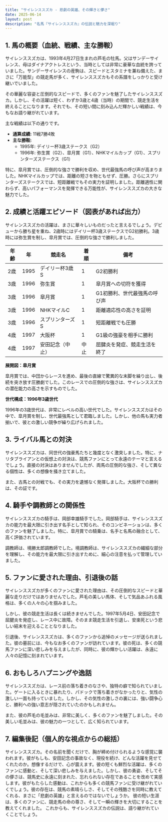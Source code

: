 ```yaml
---
title: "サイレンススズカ - 悲劇の英雄、その輝きと儚さ"
date: 2025-06-14
layout: post
description: "名馬『サイレンススズカ』の伝説と魅力を深堀り"
---
```


## 1. 馬の概要（血統、戦績、主な勝鞍）

サイレンススズカは、1993年4月27日生まれの芦毛の牡馬。父はサンデーサイレンス、母はダイナアクトレスという、当時としては非常に豪華な血統を誇っていました。サンデーサイレンスの産駒は、スピードとスタミナを兼ね備えた、まさに「万能型」の競走馬が多く、サイレンススズカもその系譜をしっかりと受け継いでいました。

その華麗な容姿と圧倒的なスピードで、多くのファンを魅了したサイレンススズカ。しかし、その活躍は短く、わずか3歳と4歳（当時）の期間で、競走生活を終えることになります。それでも、その短い間に刻み込んだ輝かしい戦績は、今もなお語り継がれています。

主な戦績は以下の通りです。

* **通算成績:** 11戦7勝4敗
* **主な勝鞍:**
    * 1995年: デイリー杯3歳ステークス（G2）
    * 1996年: 弥生賞（G2）、皐月賞（G1）、NHKマイルカップ（G1）、スプリンターズステークス（G1）

特に、皐月賞では、圧倒的な強さで勝利を収め、世代最強馬の呼び声が高まりました。NHKマイルカップでは、距離の短さを物ともせず、圧勝。さらにスプリンターズステークスでは、短距離戦でもその実力を証明しました。距離適性に関わらず、高いパフォーマンスを発揮できる万能性が、サイレンススズカの大きな魅力でした。


## 2. 成績と活躍エピソード（図表があれば出力）

サイレンススズカの活躍は、まさに華々しいものだったと言えるでしょう。デビューから勝ち星を重ね、2歳時にはデイリー杯3歳ステークスでG2初勝利。3歳時には弥生賞を制し、皐月賞では、圧倒的な強さで勝利しました。

| 年齢 | 年 | 競走名          | 着順 | 備考                               |
|-----|---|-----------------|-------|------------------------------------|
| 2歳 | 1995 | デイリー杯3歳S   | 1     | G2初勝利                           |
| 3歳 | 1996 | 弥生賞           | 1     | 皐月賞への切符を獲得                 |
| 3歳 | 1996 | 皐月賞           | 1     | G1初勝利、世代最強馬の呼び声        |
| 3歳 | 1996 | NHKマイルC       | 1     | 距離適応性の高さを証明             |
| 3歳 | 1996 | スプリンターズS   | 1     | 短距離戦でも圧勝                   |
| 4歳 | 1997 | 大阪杯           | 1     | G1級の強豪を相手に勝利             |
| 4歳 | 1997 | 安田記念（中止） | 中止  | 屈腱炎を発症、競走生活を終了       |


**展開図：皐月賞**

皐月賞では、中団からレースを進め、最後の直線で驚異的な末脚を繰り出し、後続を突き放す圧勝劇でした。このレースでの圧倒的な強さは、サイレンススズカの潜在能力の高さを示すものでした。


**世代構成：1996年3歳世代**

1996年の3歳世代は、非常にレベルの高い世代でした。サイレンススズカはその中で、皐月賞を制し、世代最強馬として君臨しました。しかし、他の馬も実力者揃いで、彼との激しい競争が繰り広げられました。


## 3. ライバル馬との対決

サイレンススズカは、同世代の強豪馬たちと幾度となく激突しました。特に、ナリタブライアンとの仮想上の対決は、競馬ファンにとって永遠のテーマと言えるでしょう。直接の対決はありませんでしたが、両馬の圧倒的な強さ、そして異なる個性は、多くの想像を掻き立てました。

また、古馬との対戦でも、その実力を遺憾なく発揮しました。大阪杯での勝利は、その証です。


## 4. 騎手や調教師との関係性

サイレンススズカの騎手は、岡部幸雄騎手でした。岡部騎手は、サイレンススズカの能力を最大限に引き出す名手として知られ、そのコンビネーションは、多くのファンを魅了しました。特に、皐月賞での騎乗は、名手と名馬の融合として、高く評価されています。

調教師は、境勝太郎調教師でした。境調教師は、サイレンススズカの繊細な部分を理解し、その能力を最大限に引き出すために、細心の注意を払って管理していました。


## 5. ファンに愛された理由、引退後の話

サイレンススズカが多くのファンに愛された理由は、その圧倒的なスピードと華麗な走りだけではありませんでした。芦毛の美しい馬体、そして気品あふれる風格は、多くの人々の心を掴みました。

しかし、彼の競走生活は長くは続きませんでした。1997年5月4日、安田記念で屈腱炎を発症し、レース中に故障。そのまま競走生活を引退し、安楽死という悲しい結末を迎えることとなりました。

引退後、サイレンススズカは、多くのファンから追悼のメッセージが送られました。彼の墓前には、今もなお多くのファンが訪れています。彼の死は、多くの競馬ファンに深い悲しみを与えましたが、同時に、彼の輝かしい活躍は、永遠に人々の記憶に刻まれています。


## 6. おもしろハプニングや逸話

サイレンススズカは、レース前の落ち着きのなさや、独特の癖で知られていました。ゲートに入るときに暴れたり、パドックで落ち着きがなかったりと、気性の激しい一面も持っていました。しかし、その気性の激しさの裏には、強い闘争心と、勝利への強い意志が隠されていたのかもしれません。

また、彼の芦毛の毛並みは、非常に美しく、多くのファンを魅了しました。その美しい毛並みは、彼の魅力の一つとして、広く知られています。


## 7. 編集後記（個人的な視点からの総括）

サイレンススズカ。その名前を聞くだけで、胸が締め付けられるような感覚に襲われます。彼がもしも、安田記念の事故なく、現役を続け、どんな活躍を見せてくれたのか。想像するだけで、心が震えます。彼の短くも鮮烈な活躍は、多くのファンに感動と、そして深い悲しみを与えました。しかし、彼の勇姿、そしてその儚さは、競馬史に永遠に刻まれた、忘れられない存在であることを改めて実感します。彼がもたらした感動は、これからも多くの競馬ファンに受け継がれていくでしょう。彼の存在は、競馬の素晴らしさ、そしてその残酷さを同時に教えてくれる、まさに「悲劇の英雄」と言えるのではないでしょうか。  彼の短い生涯は、多くのファンに、競走馬の命の尊さ、そして一瞬の輝きを大切にすることを教えてくれました。  これからも、サイレンススズカの伝説は、語り継がれていくことでしょう。
